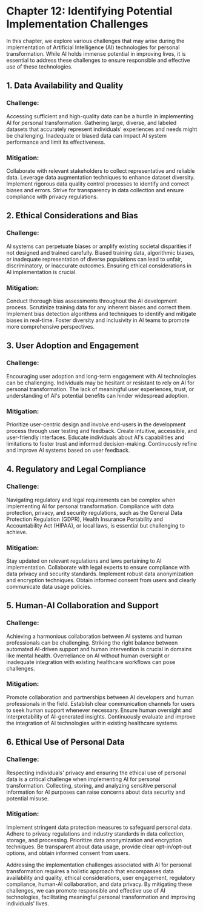 Chapter 12: Identifying Potential Implementation Challenges
===========================================================

In this chapter, we explore various challenges that may arise during the implementation of Artificial Intelligence (AI) technologies for personal transformation. While AI holds immense potential in improving lives, it is essential to address these challenges to ensure responsible and effective use of these technologies.

**1. Data Availability and Quality**
------------------------------------

### Challenge:

Accessing sufficient and high-quality data can be a hurdle in implementing AI for personal transformation. Gathering large, diverse, and labeled datasets that accurately represent individuals' experiences and needs might be challenging. Inadequate or biased data can impact AI system performance and limit its effectiveness.

### Mitigation:

Collaborate with relevant stakeholders to collect representative and reliable data. Leverage data augmentation techniques to enhance dataset diversity. Implement rigorous data quality control processes to identify and correct biases and errors. Strive for transparency in data collection and ensure compliance with privacy regulations.

**2. Ethical Considerations and Bias**
--------------------------------------

### Challenge:

AI systems can perpetuate biases or amplify existing societal disparities if not designed and trained carefully. Biased training data, algorithmic biases, or inadequate representation of diverse populations can lead to unfair, discriminatory, or inaccurate outcomes. Ensuring ethical considerations in AI implementation is crucial.

### Mitigation:

Conduct thorough bias assessments throughout the AI development process. Scrutinize training data for any inherent biases and correct them. Implement bias detection algorithms and techniques to identify and mitigate biases in real-time. Foster diversity and inclusivity in AI teams to promote more comprehensive perspectives.

**3. User Adoption and Engagement**
-----------------------------------

### Challenge:

Encouraging user adoption and long-term engagement with AI technologies can be challenging. Individuals may be hesitant or resistant to rely on AI for personal transformation. The lack of meaningful user experiences, trust, or understanding of AI's potential benefits can hinder widespread adoption.

### Mitigation:

Prioritize user-centric design and involve end-users in the development process through user testing and feedback. Create intuitive, accessible, and user-friendly interfaces. Educate individuals about AI's capabilities and limitations to foster trust and informed decision-making. Continuously refine and improve AI systems based on user feedback.

**4. Regulatory and Legal Compliance**
--------------------------------------

### Challenge:

Navigating regulatory and legal requirements can be complex when implementing AI for personal transformation. Compliance with data protection, privacy, and security regulations, such as the General Data Protection Regulation (GDPR), Health Insurance Portability and Accountability Act (HIPAA), or local laws, is essential but challenging to achieve.

### Mitigation:

Stay updated on relevant regulations and laws pertaining to AI implementation. Collaborate with legal experts to ensure compliance with data privacy and security standards. Implement robust data anonymization and encryption techniques. Obtain informed consent from users and clearly communicate data usage policies.

**5. Human-AI Collaboration and Support**
-----------------------------------------

### Challenge:

Achieving a harmonious collaboration between AI systems and human professionals can be challenging. Striking the right balance between automated AI-driven support and human intervention is crucial in domains like mental health. Overreliance on AI without human oversight or inadequate integration with existing healthcare workflows can pose challenges.

### Mitigation:

Promote collaboration and partnerships between AI developers and human professionals in the field. Establish clear communication channels for users to seek human support whenever necessary. Ensure human oversight and interpretability of AI-generated insights. Continuously evaluate and improve the integration of AI technologies within existing healthcare systems.

**6. Ethical Use of Personal Data**
-----------------------------------

### Challenge:

Respecting individuals' privacy and ensuring the ethical use of personal data is a critical challenge when implementing AI for personal transformation. Collecting, storing, and analyzing sensitive personal information for AI purposes can raise concerns about data security and potential misuse.

### Mitigation:

Implement stringent data protection measures to safeguard personal data. Adhere to privacy regulations and industry standards in data collection, storage, and processing. Prioritize data anonymization and encryption techniques. Be transparent about data usage, provide clear opt-in/opt-out options, and obtain informed consent from users.

Addressing the implementation challenges associated with AI for personal transformation requires a holistic approach that encompasses data availability and quality, ethical considerations, user engagement, regulatory compliance, human-AI collaboration, and data privacy. By mitigating these challenges, we can promote responsible and effective use of AI technologies, facilitating meaningful personal transformation and improving individuals' lives.
